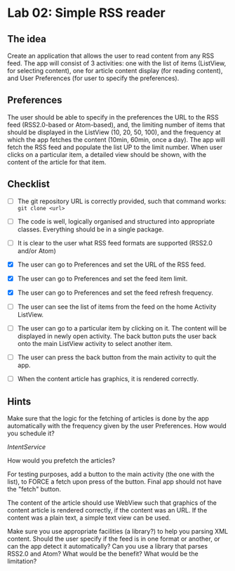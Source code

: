 # Lab 02: Simple RSS reader

## The idea

Create an application that allows the user to read content from any RSS feed. The app will consist of 3 activities: one with the list of items (ListView, for selecting content), one for article content display (for reading content), and User Preferences (for user to specify the preferences). 

## Preferences

The user should be able to specify in the preferences the URL to the RSS feed (RSS2.0-based or Atom-based), and, the limiting number of items that should be displayed in the ListView (10, 20, 50, 100), and the frequency at which the app fetches the content (10min, 60min, once a day). The app will fetch the RSS feed and populate the list UP to the limit number. When user clicks on a particular item, a detailed view should be shown, with the content of the article for that item. 

## Checklist

- [ ] The git repository URL is correctly provided, such that command works: `git clone <url>` 

- [ ] The code is well, logically organised and structured into appropriate classes. Everything should be in a single package.

- [ ] It is clear to the user what RSS feed formats are supported (RSS2.0 and/or Atom)
- [x] The user can go to Preferences and set the URL of the RSS feed.
- [x] The user can go to Preferences and set the feed item limit.
- [x] The user can go to Preferences and set the feed refresh frequency.
- [ ] The user can see the list of items from the feed on the home Activity ListView.
- [ ] The user can go to a particular item by clicking on it. The content will be displayed in newly open activity. The back button puts the user back onto the main ListView activity to select another item. 
- [ ] The user can press the back button from the main activity to quit the app. 
- [ ] When the content article has graphics, it is rendered correctly. 

## Hints

Make sure that the logic for the fetching of articles is done by the app automatically with the frequency given by the user Preferences. How would you schedule it? 

_IntentService_

How would you prefetch the articles? 

For testing purposes, add a button to the main activity (the one with the list), to FORCE a fetch upon press of the button. Final app should not have the "fetch" button.

The content of the article should use WebView such that graphics of the content article is rendered correctly, if the content was an URL. If the content was a plain text, a simple text view can be used.

Make sure you use appropriate facilities (a library?) to help you parsing XML content. Should the user specify if the feed is in one format or another, or can the app detect it automatically? Can you use a library that parses RSS2.0 and Atom? What would be the benefit? What would be the limitation?
